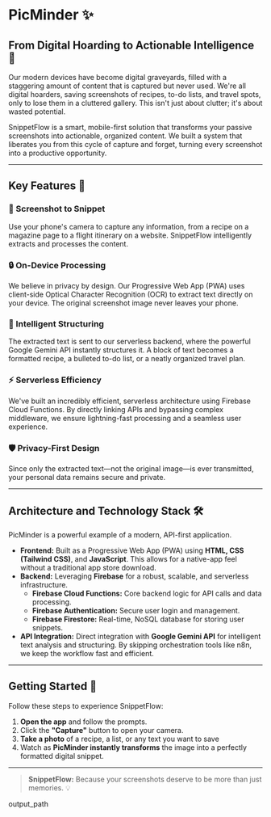 # PicMinder ✨

## From Digital Hoarding to Actionable Intelligence 🚀
Our modern devices have become digital graveyards, filled with a staggering amount of content that is captured but never used. We're all digital hoarders, saving screenshots of recipes, to-do lists, and travel spots, only to lose them in a cluttered gallery. This isn't just about clutter; it's about wasted potential.

SnippetFlow is a smart, mobile-first solution that transforms your passive screenshots into actionable, organized content. We built a system that liberates you from this cycle of capture and forget, turning every screenshot into a productive opportunity.

---

## Key Features 🎯

### 📸 Screenshot to Snippet
Use your phone's camera to capture any information, from a recipe on a magazine page to a flight itinerary on a website. SnippetFlow intelligently extracts and processes the content.

### 🔒 On-Device Processing
We believe in privacy by design. Our Progressive Web App (PWA) uses client-side Optical Character Recognition (OCR) to extract text directly on your device. The original screenshot image never leaves your phone.

### 🧠 Intelligent Structuring
The extracted text is sent to our serverless backend, where the powerful Google Gemini API instantly structures it. A block of text becomes a formatted recipe, a bulleted to-do list, or a neatly organized travel plan.

### ⚡ Serverless Efficiency
We've built an incredibly efficient, serverless architecture using Firebase Cloud Functions. By directly linking APIs and bypassing complex middleware, we ensure lightning-fast processing and a seamless user experience.

### 🛡 Privacy-First Design
Since only the extracted text—not the original image—is ever transmitted, your personal data remains secure and private.

---

## Architecture and Technology Stack 🛠️
PicMinder is a powerful example of a modern, API-first application.

- **Frontend:** Built as a Progressive Web App (PWA) using **HTML, CSS (Tailwind CSS)**, and **JavaScript**. This allows for a native-app feel without a traditional app store download.
- **Backend:** Leveraging **Firebase** for a robust, scalable, and serverless infrastructure.
    - **Firebase Cloud Functions:** Core backend logic for API calls and data processing.
    - **Firebase Authentication:** Secure user login and management.
    - **Firebase Firestore:** Real-time, NoSQL database for storing user snippets.
- **API Integration:** Direct integration with **Google Gemini API** for intelligent text analysis and structuring. By skipping orchestration tools like n8n, we keep the workflow fast and efficient.

---

## Getting Started 🚀
Follow these steps to experience SnippetFlow:

1. **Open the app** and follow the prompts.
2. Click the **"Capture"** button to open your camera.
3. **Take a photo** of a recipe, a list, or any text you want to save
4. Watch as **PicMinder instantly transforms** the image into a perfectly formatted digital snippet.

---

> **SnippetFlow:** Because your screenshots deserve to be more than just memories. 💡

output_path
